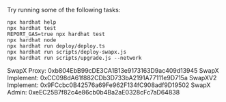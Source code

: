 
 Try running some of the following tasks:
 
 ```shell
 npx hardhat help
 npx hardhat test
 REPORT_GAS=true npx hardhat test
 npx hardhat node
 npx hardhat run deploy/deploy.ts
 npx hardhat run scripts/deploy-swapx.js
 npx hardhat run scripts/upgrade.js --network
 ```
 
 SwapX Proxy: 0xb804EbB99cDE3CA1B13e9173163D9ac409d13945
 SwapX Implement: 0xCC098dA61f882CDb3D733bA2191A77111e9D715a
 SwapXV2 Implement: 0x9FCcbc0B42576a69Fe962F134fC908adf9D19502
 SwapX Admin: 0xeEC25B7f82c4e86cb0b4Ba2aE0328cFc7aD64838
